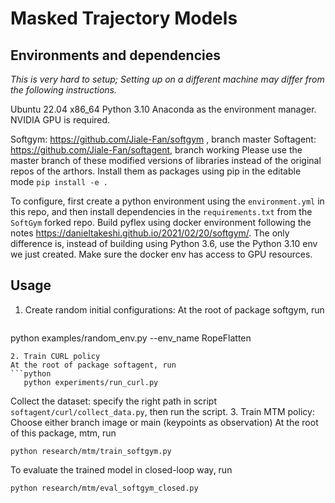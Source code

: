 # Masked Trajectory Models

## Environments and dependencies
*This is very hard to setup; Setting up on a different machine may differ from the following instructions.*

Ubuntu 22.04 x86_64 Python 3.10 
Anaconda as the environment manager.
NVIDIA GPU is required.

Softgym: https://github.com/Jiale-Fan/softgym , branch master
Softagent: https://github.com/Jiale-Fan/softagent, branch working
Please use the master branch of these modified versions of libraries instead of the original repos of the arthors.
Install them as packages using pip in the editable mode `pip install -e .`

To configure, first create a python environment using the `environment.yml` in this repo, and then install dependencies in the `requirements.txt` from the `SoftGym` forked repo. 
Build pyflex using docker environment following the notes https://danieltakeshi.github.io/2021/02/20/softgym/. The only difference is, instead of building using Python 3.6, use the Python 3.10 env we just created. Make sure the docker env has access to GPU resources.

## Usage

1. Create random initial configurations:
   At the root of package softgym, run
   ```python
  python examples/random_env.py --env_name RopeFlatten
   ```
2. Train CURL policy
  At the root of package softagent, run
   ```python
      python experiments/run_curl.py
   ```
  Collect the dataset: 
  specify the right path in script `softagent/curl/collect_data.py`, then run the script. 
3. Train MTM policy:
Choose either branch image or main (keypoints as observation)
  At the root of this package, mtm, run
  ```
python research/mtm/train_softgym.py
```
To evaluate the trained model in closed-loop way, run
  ```
python research/mtm/eval_softgym_closed.py

```
  
